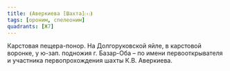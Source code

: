 ```yaml
---
title: ⦗Аверкиева [Шахта]⒯⦘
tags: [ороним, спелеоним]
quadrants: [Ж7]
---
```


Карстовая пещера-понор. На Долгоруковской яйле, в карстовой воронке, у ю-зап.
подножия г. Базар-Оба – по имени первооткрывателя и участника первопрохождения
шахты К.В. Аверкиева.
